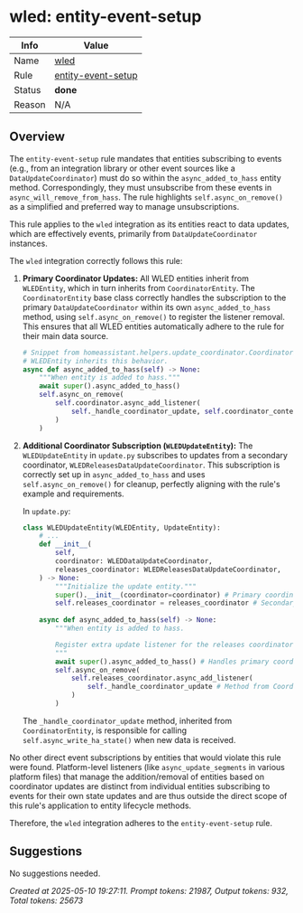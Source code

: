 # wled: entity-event-setup

| Info   | Value                                                                    |
|--------|--------------------------------------------------------------------------|
| Name   | [wled](https://www.home-assistant.io/integrations/wled/) |
| Rule   | [entity-event-setup](https://developers.home-assistant.io/docs/core/integration-quality-scale/rules/entity-event-setup)                                                     |
| Status | **done**                                                                 |
| Reason | N/A                                                                      |

## Overview

The `entity-event-setup` rule mandates that entities subscribing to events (e.g., from an integration library or other event sources like a `DataUpdateCoordinator`) must do so within the `async_added_to_hass` entity method. Correspondingly, they must unsubscribe from these events in `async_will_remove_from_hass`. The rule highlights `self.async_on_remove()` as a simplified and preferred way to manage unsubscriptions.

This rule applies to the `wled` integration as its entities react to data updates, which are effectively events, primarily from `DataUpdateCoordinator` instances.

The `wled` integration correctly follows this rule:

1.  **Primary Coordinator Updates:** All WLED entities inherit from `WLEDEntity`, which in turn inherits from `CoordinatorEntity`. The `CoordinatorEntity` base class correctly handles the subscription to the primary `DataUpdateCoordinator` within its own `async_added_to_hass` method, using `self.async_on_remove()` to register the listener removal. This ensures that all WLED entities automatically adhere to the rule for their main data source.

    ```python
    # Snippet from homeassistant.helpers.update_coordinator.CoordinatorEntity
    # WLEDEntity inherits this behavior.
    async def async_added_to_hass(self) -> None:
        """When entity is added to hass."""
        await super().async_added_to_hass()
        self.async_on_remove(
            self.coordinator.async_add_listener(
                self._handle_coordinator_update, self.coordinator_context
            )
        )
    ```

2.  **Additional Coordinator Subscription (`WLEDUpdateEntity`):** The `WLEDUpdateEntity` in `update.py` subscribes to updates from a secondary coordinator, `WLEDReleasesDataUpdateCoordinator`. This subscription is correctly set up in `async_added_to_hass` and uses `self.async_on_remove()` for cleanup, perfectly aligning with the rule's example and requirements.

    In `update.py`:
    ```python
    class WLEDUpdateEntity(WLEDEntity, UpdateEntity):
        # ...
        def __init__(
            self,
            coordinator: WLEDDataUpdateCoordinator,
            releases_coordinator: WLEDReleasesDataUpdateCoordinator,
        ) -> None:
            """Initialize the update entity."""
            super().__init__(coordinator=coordinator) # Primary coordinator
            self.releases_coordinator = releases_coordinator # Secondary coordinator
        
        async def async_added_to_hass(self) -> None:
            """When entity is added to hass.

            Register extra update listener for the releases coordinator.
            """
            await super().async_added_to_hass() # Handles primary coordinator subscription via CoordinatorEntity
            self.async_on_remove(
                self.releases_coordinator.async_add_listener(
                    self._handle_coordinator_update # Method from CoordinatorEntity
                )
            )
    ```
    The `_handle_coordinator_update` method, inherited from `CoordinatorEntity`, is responsible for calling `self.async_write_ha_state()` when new data is received.

No other direct event subscriptions by entities that would violate this rule were found. Platform-level listeners (like `async_update_segments` in various platform files) that manage the addition/removal of entities based on coordinator updates are distinct from individual entities subscribing to events for their own state updates and are thus outside the direct scope of this rule's application to entity lifecycle methods.

Therefore, the `wled` integration adheres to the `entity-event-setup` rule.

## Suggestions

No suggestions needed.

_Created at 2025-05-10 19:27:11. Prompt tokens: 21987, Output tokens: 932, Total tokens: 25673_
